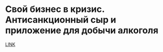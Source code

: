# Свой бизнес в кризис. Антисанкционный сыр и приложение для добычи алкоголя



[LINK](https://varlamov.ru/1310112.html)